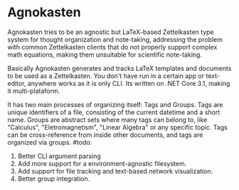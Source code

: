# Agnokasten
Agnokasten tries to be an agnostic but LaTeX-based Zettelkasten type system for thought organization and note-taking, addressing the problem with common Zettelkasten clients that do not properly support complex math equations, making them unsuitable for scientific note-taking.

Basically Agnokasten generates and tracks LaTeX templates and documents to be used as a Zettelkasten.
You don't have run in a certain app or text-editor, anywhere works as it is only CLI. Its written on .NET Core 3.1, making it multi-plataform.

It has two main processes of organizing itself: Tags and Groups. Tags are unique identifiers of a file, consisting of the current datetime and a short name. Groups are abstract sets where many tags can belong to, like "Calculus", "Eletromagnetism", "Linear Algebra" or any specific topic. Tags can be cross-reference from inside other documents, and tags are organized via groups.
#todo:

1. Better CLI argument parsing
2. Add more support for a environment-agnostic filesystem.
3. Add support for file tracking and text-based network visualization.
4. Better group integration.
